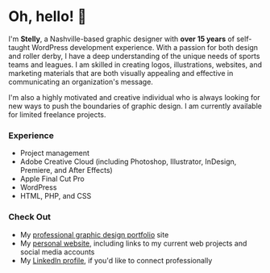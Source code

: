# Oh, hello! 👋

I'm **Stelly**, a Nashville-based graphic designer with **over 15 years** of self-taught WordPress development experience. With a passion for both design and roller derby, I have a deep understanding of the unique needs of sports teams and leagues. I am skilled in creating logos, illustrations, websites, and marketing materials that are both visually appealing and effective in communicating an organization's message. 

I'm also a highly motivated and creative individual who is always looking for new ways to push the boundaries of graphic design. I am currently available for limited freelance projects.

### Experience
- Project management
- Adobe Creative Cloud (including Photoshop, Illustrator, InDesign, Premiere, and After Effects)
- Apple Final Cut Pro
- WordPress
- HTML, PHP, and CSS

### Check Out
- My [professional graphic design portfolio](https://www.haleystelly.com) site
- My [personal website](https://www.stel.ly), including links to my current web projects and social media accounts
- My [LinkedIn profile](https://www.linkedin.com/in/chrisstelly/), if you'd like to connect professionally
